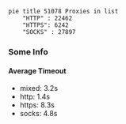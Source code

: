 
```mermaid
pie title 51078 Proxies in list
    "HTTP" : 22462
    "HTTPS": 6242
    "SOCKS" : 27897
```

### Some Info
#### Average Timeout

- mixed: 3.2s
- http: 1.4s
- https: 8.3s
- socks: 4.8s